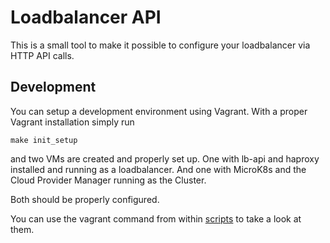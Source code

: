 # Loadbalancer API

This is a small tool to make it possible to configure your loadbalancer via HTTP API calls.

## Development

You can setup a development environment using Vagrant.
With a proper Vagrant installation simply run

```
make init_setup
```

and two VMs are created and properly set up.
One with lb-api and haproxy installed and running as a loadbalancer.
And one with MicroK8s and the Cloud Provider Manager running as the Cluster.

Both should be properly configured.

You can use the vagrant command from within [scripts](./scripts) to take a look at them.

